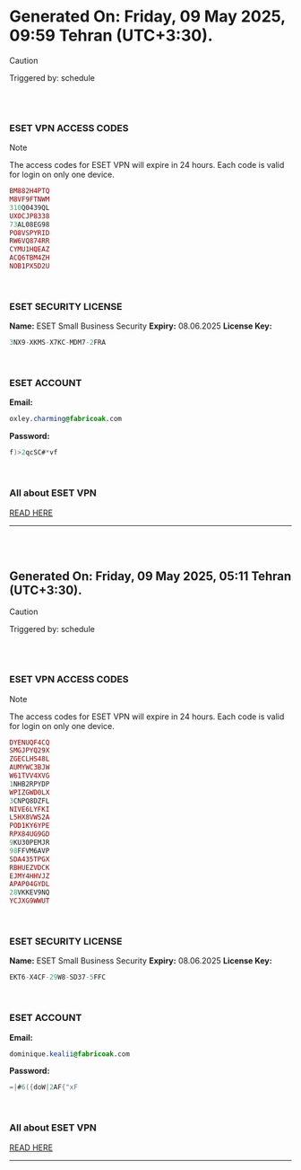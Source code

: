 # Generated On: Friday, 09 May 2025, 09:59 Tehran (UTC+3:30).

> [!CAUTION]
> Triggered by: schedule

<br><br>

### ESET VPN ACCESS CODES

> [!NOTE]
> The access codes for ESET VPN will expire in 24 hours.
> Each code is valid for login on only one device.

```ruby
BM882H4PTQ
M8VF9FTNWM
310Q0439QL
UXOCJP8338
73AL08EG98
PO8VSPYRID
RW6VQ874RR
CYMU1HQEAZ
ACQ6TBM4ZH
NOB1PX5D2U
```

<br>

### ESET SECURITY LICENSE

**Name:** ESET Small Business Security
**Expiry:** 08.06.2025
**License Key:**

```POV-Ray SDL
3NX9-XKMS-X7KC-MDM7-2FRA
```

<br>

### ESET ACCOUNT

**Email:**

```CSS
oxley.charming@fabricoak.com
```

**Password:**

```POV-Ray SDL
f)>2qcSC#*vf
```

<br>

### All about ESET VPN

[READ HERE](https://t.me/F_NiREvil/2113)

---

<br><br>

## Generated On: Friday, 09 May 2025, 05:11 Tehran (UTC+3:30).

> [!CAUTION]
> Triggered by: schedule

<br><br>

### ESET VPN ACCESS CODES

> [!NOTE]
> The access codes for ESET VPN will expire in 24 hours.
> Each code is valid for login on only one device.

```ruby
DYENUQF4CQ
SMGJPYQ29X
ZGECLHS48L
AUMYWC3BJW
W61TVV4XVG
1NHB2RPYDP
WPIZGWD0LX
3CNPQ8DZFL
NIVE6LYFKI
L5HX8VWS2A
POD1KY6YPE
RPX84UG9GD
9KU30PEMJR
98FFVM6AVP
SDA435TPGX
RBHUEZVDCK
EJMY4HHVJZ
APAP04GYDL
28VKKEV9NQ
YCJXG9WWUT
```

<br>

### ESET SECURITY LICENSE

**Name:** ESET Small Business Security
**Expiry:** 08.06.2025
**License Key:**

```POV-Ray SDL
EKT6-X4CF-29W8-SD37-5FFC
```

<br>

### ESET ACCOUNT

**Email:**

```CSS
dominique.kealii@fabricoak.com
```

**Password:**

```POV-Ray SDL
=|#6({doW|2AF{"xF
```

<br>

### All about ESET VPN

[READ HERE](https://t.me/F_NiREvil/2113)

---

<br><br>
